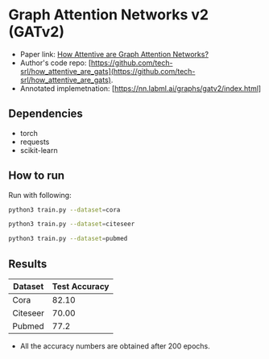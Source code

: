 Graph Attention Networks v2 (GATv2)
============

- Paper link: [How Attentive are Graph Attention Networks?](https://arxiv.org/pdf/2105.14491.pdf)
- Author's code repo: [https://github.com/tech-srl/how_attentive_are_gats](https://github.com/tech-srl/how_attentive_are_gats).
- Annotated implemetnation: [https://nn.labml.ai/graphs/gatv2/index.html]

Dependencies
------------
- torch
- requests
- scikit-learn

How to run
----------

Run with following:

```bash
python3 train.py --dataset=cora
```

```bash
python3 train.py --dataset=citeseer
```

```bash
python3 train.py --dataset=pubmed
```

Results
-------

| Dataset  | Test Accuracy |
| -------- | ------------- |
| Cora     |  82.10        |
| Citeseer |  70.00        |
| Pubmed   |  77.2         |

* All the accuracy numbers are obtained after 200 epochs.
